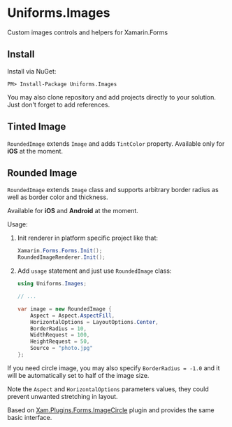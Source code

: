 Uniforms.Images
===============

Custom images controls and helpers for Xamarin.Forms

Install
-------

Install via NuGet:

```
PM> Install-Package Uniforms.Images
```

You may also clone repository and add projects directly to your solution. Just don't forget to add references.

Tinted Image
------------

`RoundedImage` extends `Image` and adds `TintColor` property. Available only for **iOS** at the moment.

Rounded Image
-------------

`RoundedImage` extends `Image` class and supports arbitrary border radius as well as border color and thickness.

Available for **iOS** and **Android** at the moment.

Usage:

1. Init renderer in platform specific project like that:

    ```csharp
    Xamarin.Forms.Forms.Init();
    RoundedImageRenderer.Init();
    ```

2. Add `usage` statement and just use `RoundedImage` class:

    ```csharp
    using Uniforms.Images;

    // ...

    var image = new RoundedImage {
        Aspect = Aspect.AspectFill,
        HorizontalOptions = LayoutOptions.Center,
        BorderRadius = 10,
        WidthRequest = 100,
        HeightRequest = 50,
        Source = "photo.jpg"
    };
    ```

If you need circle image, you may also specify `BorderRadius = -1.0` and it will be automatically set to half of the image size.

Note the `Aspect` and `HorizontalOptions` parameters values, they could prevent unwanted stretching in layout.

Based on [Xam.Plugins.Forms.ImageCircle](https://github.com/jamesmontemagno/Xamarin.Plugins/tree/master/ImageCircle) plugin and provides the same basic interface.
